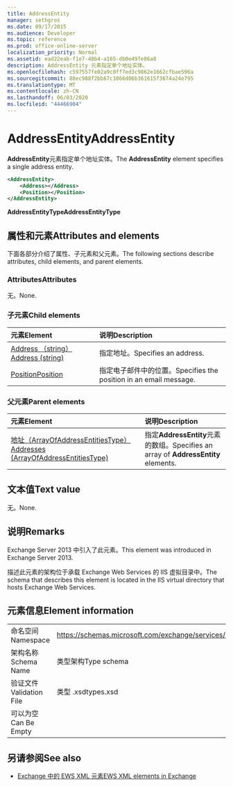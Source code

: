 ```yaml
---
title: AddressEntity
manager: sethgros
ms.date: 09/17/2015
ms.audience: Developer
ms.topic: reference
ms.prod: office-online-server
localization_priority: Normal
ms.assetid: ead22eab-f1e7-48b4-a165-db0e49fe86a8
description: AddressEntity 元素指定单个地址实体。
ms.openlocfilehash: c597557fe02a9c0ff7ed3c9862e1662cfbae596a
ms.sourcegitcommit: 88ec988f2bb67c1866d06b361615f3674a24e795
ms.translationtype: MT
ms.contentlocale: zh-CN
ms.lasthandoff: 06/03/2020
ms.locfileid: "44466904"
---
```

# <a name="addressentity"></a><span data-ttu-id="fba2f-103">AddressEntity</span><span class="sxs-lookup"><span data-stu-id="fba2f-103">AddressEntity</span></span>

<span data-ttu-id="fba2f-104">**AddressEntity**元素指定单个地址实体。</span><span class="sxs-lookup"><span data-stu-id="fba2f-104">The **AddressEntity** element specifies a single address entity.</span></span> 
  
```XML
<AddressEntity>
    <Address></Address>
    <Position></Position>
</AddressEntity>
```

 <span data-ttu-id="fba2f-105">**AddressEntityType**</span><span class="sxs-lookup"><span data-stu-id="fba2f-105">**AddressEntityType**</span></span>
## <a name="attributes-and-elements"></a><span data-ttu-id="fba2f-106">属性和元素</span><span class="sxs-lookup"><span data-stu-id="fba2f-106">Attributes and elements</span></span>

<span data-ttu-id="fba2f-107">下面各部分介绍了属性、子元素和父元素。</span><span class="sxs-lookup"><span data-stu-id="fba2f-107">The following sections describe attributes, child elements, and parent elements.</span></span>
  
### <a name="attributes"></a><span data-ttu-id="fba2f-108">Attributes</span><span class="sxs-lookup"><span data-stu-id="fba2f-108">Attributes</span></span>

<span data-ttu-id="fba2f-109">无。</span><span class="sxs-lookup"><span data-stu-id="fba2f-109">None.</span></span>
  
### <a name="child-elements"></a><span data-ttu-id="fba2f-110">子元素</span><span class="sxs-lookup"><span data-stu-id="fba2f-110">Child elements</span></span>

|<span data-ttu-id="fba2f-111">**元素**</span><span class="sxs-lookup"><span data-stu-id="fba2f-111">**Element**</span></span>|<span data-ttu-id="fba2f-112">**说明**</span><span class="sxs-lookup"><span data-stu-id="fba2f-112">**Description**</span></span>|
|:-----|:-----|
|[<span data-ttu-id="fba2f-113">Address （string）</span><span class="sxs-lookup"><span data-stu-id="fba2f-113">Address (string)</span></span>](address-string.md) <br/> |<span data-ttu-id="fba2f-114">指定地址。</span><span class="sxs-lookup"><span data-stu-id="fba2f-114">Specifies an address.</span></span>  <br/> |
|[<span data-ttu-id="fba2f-115">Position</span><span class="sxs-lookup"><span data-stu-id="fba2f-115">Position</span></span>](position.md) <br/> |<span data-ttu-id="fba2f-116">指定电子邮件中的位置。</span><span class="sxs-lookup"><span data-stu-id="fba2f-116">Specifies the position in an email message.</span></span>  <br/> |
   
### <a name="parent-elements"></a><span data-ttu-id="fba2f-117">父元素</span><span class="sxs-lookup"><span data-stu-id="fba2f-117">Parent elements</span></span>

|<span data-ttu-id="fba2f-118">**元素**</span><span class="sxs-lookup"><span data-stu-id="fba2f-118">**Element**</span></span>|<span data-ttu-id="fba2f-119">**说明**</span><span class="sxs-lookup"><span data-stu-id="fba2f-119">**Description**</span></span>|
|:-----|:-----|
|[<span data-ttu-id="fba2f-120">地址（ArrayOfAddressEntitiesType）</span><span class="sxs-lookup"><span data-stu-id="fba2f-120">Addresses (ArrayOfAddressEntitiesType)</span></span>](addresses-arrayofaddressentitiestype.md) <br/> |<span data-ttu-id="fba2f-121">指定**AddressEntity**元素的数组。</span><span class="sxs-lookup"><span data-stu-id="fba2f-121">Specifies an array of **AddressEntity** elements.</span></span>  <br/> |
   
## <a name="text-value"></a><span data-ttu-id="fba2f-122">文本值</span><span class="sxs-lookup"><span data-stu-id="fba2f-122">Text value</span></span>

<span data-ttu-id="fba2f-123">无。</span><span class="sxs-lookup"><span data-stu-id="fba2f-123">None.</span></span>
  
## <a name="remarks"></a><span data-ttu-id="fba2f-124">说明</span><span class="sxs-lookup"><span data-stu-id="fba2f-124">Remarks</span></span>

<span data-ttu-id="fba2f-125">Exchange Server 2013 中引入了此元素。</span><span class="sxs-lookup"><span data-stu-id="fba2f-125">This element was introduced in Exchange Server 2013.</span></span>
  
<span data-ttu-id="fba2f-126">描述此元素的架构位于承载 Exchange Web Services 的 IIS 虚拟目录中。</span><span class="sxs-lookup"><span data-stu-id="fba2f-126">The schema that describes this element is located in the IIS virtual directory that hosts Exchange Web Services.</span></span>
  
## <a name="element-information"></a><span data-ttu-id="fba2f-127">元素信息</span><span class="sxs-lookup"><span data-stu-id="fba2f-127">Element information</span></span>

|||
|:-----|:-----|
|<span data-ttu-id="fba2f-128">命名空间</span><span class="sxs-lookup"><span data-stu-id="fba2f-128">Namespace</span></span>  <br/> |https://schemas.microsoft.com/exchange/services/2006/types  <br/> |
|<span data-ttu-id="fba2f-129">架构名称</span><span class="sxs-lookup"><span data-stu-id="fba2f-129">Schema Name</span></span>  <br/> |<span data-ttu-id="fba2f-130">类型架构</span><span class="sxs-lookup"><span data-stu-id="fba2f-130">Type schema</span></span>  <br/> |
|<span data-ttu-id="fba2f-131">验证文件</span><span class="sxs-lookup"><span data-stu-id="fba2f-131">Validation File</span></span>  <br/> |<span data-ttu-id="fba2f-132">类型 .xsd</span><span class="sxs-lookup"><span data-stu-id="fba2f-132">types.xsd</span></span>  <br/> |
|<span data-ttu-id="fba2f-133">可以为空</span><span class="sxs-lookup"><span data-stu-id="fba2f-133">Can Be Empty</span></span>  <br/> ||
   
## <a name="see-also"></a><span data-ttu-id="fba2f-134">另请参阅</span><span class="sxs-lookup"><span data-stu-id="fba2f-134">See also</span></span>

- [<span data-ttu-id="fba2f-135">Exchange 中的 EWS XML 元素</span><span class="sxs-lookup"><span data-stu-id="fba2f-135">EWS XML elements in Exchange</span></span>](ews-xml-elements-in-exchange.md)

